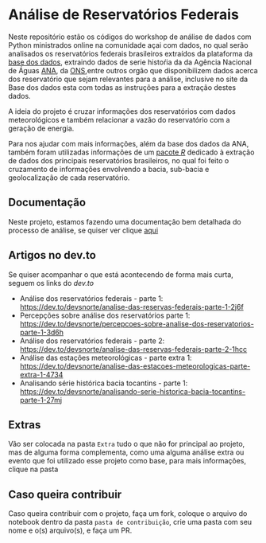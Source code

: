 # Análise de Reservatórios Federais

Neste repositório estão os códigos do workshop de análise de dados com Python ministrados online na comunidade açai com dados, no qual serão analisados os reservatórios federais brasileiros extraídos da plataforma da [base dos dados](https://basedosdados.org/), extraindo dados de serie histoŕia da da Agência Nacional de Águas [ANA](https://basedosdados.org/dataset/fc7e9d13-714d-42c1-8986-bd2a3108e208?table=31415e13-ba3d-4fe0-ba27-0242ee076f7f), da [ONS](https://basedosdados.org/dataset/fcb40f26-0d15-463f-b5fe-e69d5f0affe1?table=4349b3ff-0572-4719-b729-47cd69996338),entre outros orgão que disponibilizem dados acerca dos reservatório que sejam relevantes para a análise, inclusive no site da Base dos dados esta com todas as instruções para a extração destes dados.

A ideia do projeto é cruzar informações dos reservatórios com dados meteorológicos e também relacionar a vazão do reservatório com a geração de energia.

Para nos ajudar com mais informações, além da base dos dados da ANA, também foram utilizadas informações de um [pacote _R_](https://github.com/brunomioto/reservatoriosBR) dedicado à extração de dados dos principais reservatórios brasileiros, no qual foi feito o cruzamento de informações envolvendo a bacia, sub-bacia e geolocalização de cada reservatório.

## Documentação

Neste projeto, estamos fazendo uma documentação bem detalhada do processo de análise, se quiser ver clique [aqui](https://flint-texture-e2f.notion.site/An-lise-de-recursos-h-dricos-6d430a9618054bc1b8cd6f213cad6e3c)


## Artigos no dev.to

Se quiser acompanhar o que está acontecendo de forma mais curta, seguem os links do _dev.to_

- Análise dos reservatórios federais - parte 1: https://dev.to/devsnorte/analise-das-reservas-federais-parte-1-2j6f
- Percepções sobre análise dos reservatórios parte 1: https://dev.to/devsnorte/percepcoes-sobre-analise-dos-reservatorios-parte-1-3d6h
- Análise dos reservatórios federais - parte 2: https://dev.to/devsnorte/analise-das-reservas-federais-parte-2-1hcc
- Análise das estações meteorológicas - parte extra 1: https://dev.to/devsnorte/analise-das-estacoes-meteorologicas-parte-extra-1-4734
- Analisando série histórica bacia tocantins - parte 1: https://dev.to/devsnorte/analisando-serie-historica-bacia-tocantins-parte-1-27mj

## Extras

Vão ser colocada na pasta `Extra` tudo o que não for principal ao projeto, mas de alguma forma complementa, como uma alguma análise extra ou evento que foi utilizado esse projeto como base, para mais informações, clique na pasta


## Caso queira contribuir

Caso queira contribuir com o projeto, faça um fork, coloque o arquivo do notebook dentro da pasta `pasta de contribuição`, crie uma pasta com seu nome e o(s) arquivo(s), e faça um PR.
